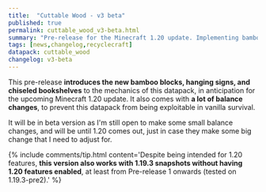 ```yaml
---
title:  "Cuttable Wood - v3 beta"
published: true
permalink: cuttable_wood_v3-beta.html
summary: "Pre-release for the Minecraft 1.20 update. Implementing bamboo wood, chiseled bookshelves, and hanging signs, as well as balance changes."
tags: [news,changelog,recyclecraft]
datapack: cuttable_wood
changelog: v3-beta
---
```


This pre-release **introduces the new bamboo blocks, hanging signs, and chiseled bookshelves** to the mechanics of this datapack, in anticipation for the upcoming Minecraft 1.20 update. It also comes with **a lot of balance changes**, to prevent this datapack from being exploitable in vanilla survival.

It will be in beta version as I'm still open to make some small balance changes, and will be until 1.20 comes out, just in case they make some big change that I need to adjust for.

{% include comments/tip.html content='Despite being intended for 1.20 features, **this version also works with 1.19.3 snapshots without having 1.20 features enabled**, at least from Pre-release 1 onwards (tested on 1.19.3-pre2).' %}